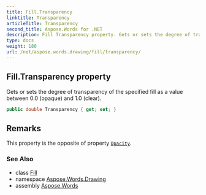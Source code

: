 ```yaml
---
title: Fill.Transparency
linktitle: Transparency
articleTitle: Transparency
second_title: Aspose.Words for .NET
description: Fill Transparency property. Gets or sets the degree of transparency of the specified fill as a value between 0.0 opaque and 1.0 clear in C#.
type: docs
weight: 180
url: /net/aspose.words.drawing/fill/transparency/
---
```

## Fill.Transparency property

Gets or sets the degree of transparency of the specified fill as a value between 0.0 (opaque) and 1.0 (clear).

```csharp
public double Transparency { get; set; }
```

## Remarks

This property is the opposite of property [`Opacity`](../opacity/).

### See Also

* class [Fill](../)
* namespace [Aspose.Words.Drawing](../../fill/)
* assembly [Aspose.Words](../../../)
